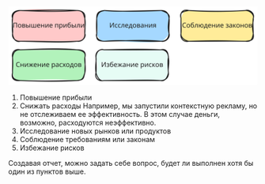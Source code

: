 
![a-why.excalidraw](../assets/attachments/a-why.excalidraw.svg)

1. Повышение прибыли
2. Снижать расходы
   Например, мы запустили контекстную рекламу, но не отслеживаем ее эффективность. В этом случае деньги, возможно, расходуются неэффективно.
3. Исследование новых рынков или продуктов
4. Соблюдение требованиям или законам
5. Избежание рисков

Создавая отчет, можно задать себе вопрос, будет ли выполнен хотя бы один из пунктов выше.